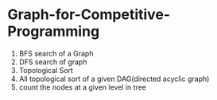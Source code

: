 # Graph-for-Competitive-Programming

1. BFS search of a Graph
2. DFS search of graph
3. Topological Sort
4. All topological sort of a given DAG(directed acyclic graph)
5. count the nodes at a given level in tree
